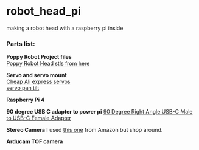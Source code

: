 # robot_head_pi
making a robot head with a raspberry pi inside

### Parts list:

__Poppy Robot Project files__ <br/>
[Poppy Robot Head stls from here](https://github.com/poppy-project/Poppy-eva-head-design)

__Servo and servo mount__ <br/>
[Cheap Ali express servos](https://www.aliexpress.com/w/wholesale-servo-25kg.html?spm=a2g0o.productlist.search.0) <br/>
[servo pan tilt](https://www.aliexpress.com/w/wholesale-servo-pan-tilt-MG995-MG996.html?spm=a2g0o.productlist.search.0)

__Raspberry Pi 4__


__90 degree USB C adapter to power pi__
[90 Degree Right Angle USB-C Male to USB-C Female Adapter](https://www.amazon.com.au/dp/B0B2NJ3P3L)


__Stereo Camera__
I used [this one](https://www.amazon.com.au/Synchronized-Stereo-USB-Camera-Industrial/dp/B07R8LQKV4) from Amazon but shop around.

__Arducam TOF camera__ <br/>
